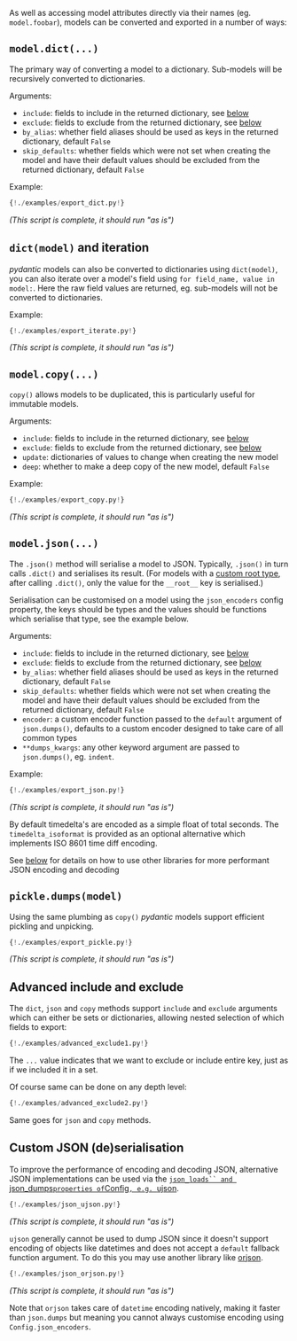 As well as accessing model attributes directly via their names (eg. `model.foobar`), models can be converted
and exported in a number of ways:

## `model.dict(...)`

The primary way of converting a model to a dictionary. Sub-models will be recursively converted to dictionaries.

Arguments:

* `include`: fields to include in the returned dictionary, see [below](#advanced-include-exclude)
* `exclude`: fields to exclude from the returned dictionary, see [below](#advanced-include-exclude)
* `by_alias`: whether field aliases should be used as keys in the returned dictionary, default `False`
* `skip_defaults`: whether fields which were not set when creating the model and have their default values should
  be excluded from the returned dictionary, default `False`

Example:

```py
{!./examples/export_dict.py!}
```

_(This script is complete, it should run "as is")_

## `dict(model)` and iteration

*pydantic* models can also be converted to dictionaries using `dict(model)`, you can also
iterate over a model's field using `for field_name, value in model:`. Here the raw field values are returned, eg.
sub-models will not be converted to dictionaries.

Example:

```py
{!./examples/export_iterate.py!}
```

_(This script is complete, it should run "as is")_

## `model.copy(...)`

`copy()` allows models to be duplicated, this is particularly useful for immutable models.

Arguments:

* `include`: fields to include in the returned dictionary, see [below](#advanced-include-exclude)
* `exclude`: fields to exclude from the returned dictionary, see [below](#advanced-include-exclude)
* `update`: dictionaries of values to change when creating the new model
* `deep`: whether to make a deep copy of the new model, default `False`

Example:

```py
{!./examples/export_copy.py!}
```

_(This script is complete, it should run "as is")_

## `model.json(...)`

The `.json()` method will serialise a model to JSON. Typically, `.json()` in turn calls `.dict()` and
serialises its result. (For models with a [custom root type](models.md#custom-root-types), after calling `.dict()`,
only the value for the `__root__` key is serialised.)

Serialisation can be customised on a model using the `json_encoders` config property, the keys should be types and
the values should be functions which serialise that type, see the example below.

Arguments:

* `include`: fields to include in the returned dictionary, see [below](#advanced-include-exclude)
* `exclude`: fields to exclude from the returned dictionary, see [below](#advanced-include-exclude)
* `by_alias`: whether field aliases should be used as keys in the returned dictionary, default `False`
* `skip_defaults`: whether fields which were not set when creating the model and have their default values should
  be excluded from the returned dictionary, default `False`
* `encoder`: a custom encoder function passed to the `default` argument of `json.dumps()`, defaults to a custom
  encoder designed to take care of all common types
* `**dumps_kwargs`: any other keyword argument are passed to `json.dumps()`, eg. `indent`.

Example:

```py
{!./examples/export_json.py!}
```

_(This script is complete, it should run "as is")_

By default timedelta's are encoded as a simple float of total seconds. The `timedelta_isoformat` is provided
as an optional alternative which implements ISO 8601 time diff encoding.

See [below](#custom-json-deserialisation) for details on how to use other libraries for more performant JSON encoding
and decoding

## `pickle.dumps(model)`

Using the same plumbing as `copy()` *pydantic* models support efficient pickling and unpicking.

```py
{!./examples/export_pickle.py!}
```

_(This script is complete, it should run "as is")_

## Advanced include and exclude

The `dict`, `json` and `copy` methods support `include` and `exclude` arguments which can either be
sets or dictionaries, allowing nested selection of which fields to export:

```py
{!./examples/advanced_exclude1.py!}
```

The `...` value indicates that we want to exclude or include entire key, just as if we included it in a set.

Of course same can be done on any depth level:

```py
{!./examples/advanced_exclude2.py!}
```

Same goes for `json` and `copy` methods.

## Custom JSON (de)serialisation

To improve the performance of encoding and decoding JSON, alternative JSON implementations can be used via the
[`json_loads`` and `json_dumps` properties of `Config`, e.g. `ujson](https://pypi.python.org/pypi/ujson).

```py
{!./examples/json_ujson.py!}
```

_(This script is complete, it should run "as is")_

`ujson` generally cannot be used to dump JSON since it doesn't support encoding of objects like datetimes and does
not accept a `default` fallback function argument. To do this you may use another library like
[orjson](https://github.com/ijl/orjson).

```py
{!./examples/json_orjson.py!}
```

_(This script is complete, it should run "as is")_

Note that `orjson` takes care of `datetime` encoding natively, making it faster than `json.dumps` but
meaning you cannot always customise encoding using `Config.json_encoders`.
